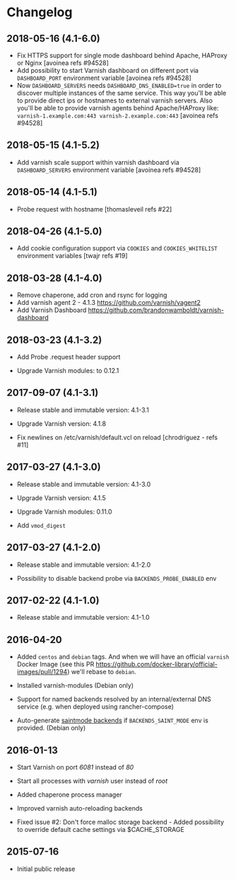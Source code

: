 # Changelog

## 2018-05-16 (4.1-6.0)

- Fix HTTPS support for single mode dashboard behind Apache, HAProxy or Nginx [avoinea refs #94528]
- Add possibility to start Varnish dashboard on different port via `DASHBOARD_PORT` environment variable [avoinea refs #94528]
- Now `DASHBOARD_SERVERS` needs `DASHBOARD_DNS_ENABLED=true` in order to discover multiple instances of the same service.
  This way you'll be able to provide direct ips or hostnames to external varnish servers.
  Also you'll be able to provide varnish agents behind Apache/HAProxy like: `varnish-1.example.com:443 varnish-2.example.com:443`
  [avoinea refs #94528]

## 2018-05-15 (4.1-5.2)

- Add varnish scale support within varnish dashboard via `DASHBOARD_SERVERS` environment variable [avoinea refs #94528]

## 2018-05-14 (4.1-5.1)

- Probe request with hostname [thomasleveil refs #22]

## 2018-04-26 (4.1-5.0)

- Add cookie configuration support via `COOKIES` and `COOKIES_WHITELIST` environment variables [twajr refs #19]

## 2018-03-28 (4.1-4.0)

- Remove chaperone, add cron and rsync for logging
- Add varnish agent 2  -  4.1.3  https://github.com/varnish/vagent2
- Add Varnish Dashboard https://github.com/brandonwamboldt/varnish-dashboard

## 2018-03-23 (4.1-3.2)

- Add Probe .request header support

- Upgrade Varnish modules: to 0.12.1

## 2017-09-07 (4.1-3.1)

- Release stable and immutable version: 4.1-3.1

- Upgrade Varnish version: 4.1.8

- Fix newlines on /etc/varnish/default.vcl on reload [chrodriguez - refs #11]

## 2017-03-27 (4.1-3.0)

- Release stable and immutable version: 4.1-3.0

- Upgrade Varnish version: 4.1.5

- Upgrade Varnish modules: 0.11.0

- Add `vmod_digest`

## 2017-03-27 (4.1-2.0)

- Release stable and immutable version: 4.1-2.0

- Possibility to disable backend probe via `BACKENDS_PROBE_ENABLED` env

## 2017-02-22 (4.1-1.0)

- Release stable and immutable version: 4.1-1.0

## 2016-04-20

- Added `centos` and `debian` tags. And when we will have an official `varnish`
  Docker Image (see this PR https://github.com/docker-library/official-images/pull/1294)
  we'll rebase to `debian`.

- Installed varnish-modules (Debian only)

- Support for named backends resolved by an internal/external DNS service (e.g. when deployed using rancher-compose)

- Auto-generate [saintmode backends](https://github.com/varnish/varnish-modules/blob/master/docs/saintmode.rst)
  if `BACKENDS_SAINT_MODE` env is provided. (Debian only)


## 2016-01-13

- Start Varnish on port *6081* instead of *80*

- Start all processes with *varnish* user instead of *root*

- Added chaperone process manager

- Improved varnish auto-reloading backends

- Fixed issue #2: Don't force malloc storage backend -
  Added possibility to override default cache settings via $CACHE_STORAGE

## 2015-07-16

- Initial public release
